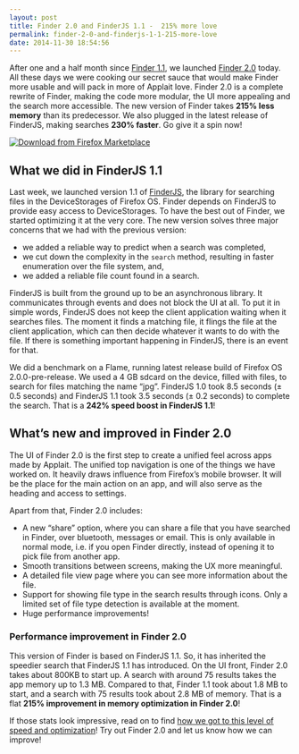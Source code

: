 ```yaml
---
layout: post
title: Finder 2.0 and FinderJS 1.1 -  215% more love
permalink: finder-2-0-and-finderjs-1-1-215-more-love
date: 2014-11-30 18:54:56
---
```


After one and a half month since [Finder 1.1](http://blog.applait.com/41 "Finder 1.1 released: What’s new?"), we launched [Finder 2.0](https://marketplace.firefox.com/app/finder) today. All these days we were cooking our secret sauce that would make Finder more usable and will pack in more of Applait love. Finder 2.0 is a complete rewrite of Finder, making the code more modular, the UI more appealing and the search more accessible. The new version of Finder takes **215% less memory** than its predecessor. We also plugged in the latest release of FinderJS, making searches **230% faster**. Go give it a spin now!


[![Download from Firefox Marketplace](http://blog.applait.com/content/images/2014/10/firefox-marketplace_badge-orange_172_60.png)](https://marketplace.firefox.com/app/finder/)

## What we did in FinderJS 1.1

Last week, we launched version 1.1 of [FinderJS](https://github.com/applait/finderjs), the library for searching files in the DeviceStorages of Firefox OS. Finder depends on FinderJS to provide easy access to DeviceStorages. To have the best out of Finder, we started optimizing it at the very core. The new version solves three major concerns that we had with the previous version:

- we added a reliable way to predict when a search was completed,
- we cut down the complexity in the `search` method, resulting in faster enumeration over the file system, and,
- we added a reliable file count found in a search.

FinderJS is built from the ground up to be an asynchronous library. It communicates through events and does not block the UI at all. To put it in simple words, FinderJS does not keep the client application waiting when it searches files. The moment it finds a matching file, it flings the file at the client application, which can then decide whatever it wants to do with the file. If there is something important happening in FinderJS, there is an event for that.

We did a benchmark on a Flame, running latest release build of Firefox OS 2.0.0-pre-release. We used a 4 GB sdcard on the device, filled with files, to search for files matching the name “jpg”. FinderJS 1.0 took 8.5 seconds (± 0.5 seconds) and FinderJS 1.1 took 3.5 seconds (± 0.2 seconds) to complete the search. That is a **242% speed boost in FinderJS 1.1**!


## What’s new and improved in Finder 2.0

The UI of Finder 2.0 is the first step to create a unified feel across apps made by Applait. The unified top navigation is one of the things we have worked on. It heavily draws influence from Firefox’s mobile browser. It will be the place for the main action on an app, and will also serve as the heading and access to settings.

Apart from that, Finder 2.0 includes:

- A new “share” option, where you can share a file that you have searched in Finder, over bluetooth, messages or email. This is only available in normal mode, i.e. if you open Finder directly, instead of opening it to pick file from another app.
- Smooth transitions between screens, making the UX more meaningful.
- A detailed file view page where you can see more information about the file.
- Support for showing file type in the search results through icons. Only a limited set of file type detection is available at the moment.
- Huge performance improvements!

### Performance improvement in Finder 2.0

This version of Finder is based on FinderJS 1.1. So, it has inherited the speedier search that FinderJS 1.1 has introduced. On the UI front, Finder 2.0 takes about 800KB to start up. A search with around 75 results takes the app memory up to 1.3 MB. Compared to that, Finder 1.1 took about 1.8 MB to start, and a search with 75 results took about 2.8 MB of memory. That is a flat **215% improvement in memory optimization in Finder 2.0**!

If those stats look impressive, read on to find [how we got to this level of speed and optimization](http://blog.applait.com/93 "Building a new UI for Finder 2.0")! Try out Finder 2.0 and let us know how we can improve!


